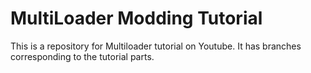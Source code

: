 # MultiLoader Modding Tutorial

This is a repository for Multiloader tutorial on Youtube. It has branches
corresponding to the tutorial parts.